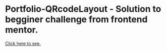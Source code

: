 # Portfolio-QRcodeLayout - Solution to begginer challenge from frontend mentor.

<a href="https://pcaria.github.io/Portfolio-QRcodeLayout/"> Click here to see. <a>
